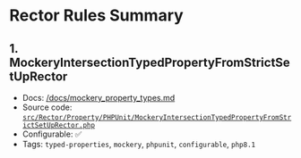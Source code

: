 # Rector Rules Summary


## 1. MockeryIntersectionTypedPropertyFromStrictSetUpRector

- Docs: [/docs/mockery_property_types.md](/docs/mockery_property_types.md)
- Source code: [`src/Rector/Property/PHPUnit/MockeryIntersectionTypedPropertyFromStrictSetUpRector.php`](/src/Rector/Property/PHPUnit/MockeryIntersectionTypedPropertyFromStrictSetUpRector.php)
- Configurable: ✅
- Tags: `typed-properties`, `mockery`, `phpunit`, `configurable`, `php8.1`

